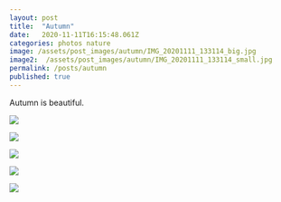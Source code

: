 ```yaml
---
layout: post
title:  "Autumn"
date:   2020-11-11T16:15:48.061Z
categories: photos nature
image: /assets/post_images/autumn/IMG_20201111_133114_big.jpg
image2:  /assets/post_images/autumn/IMG_20201111_133114_small.jpg
permalink: /posts/autumn
published: true
---
```


Autumn is beautiful.

![](/prettydamnhot/assets/post_images/autumn/IMG_20201111_114027_pub.jpg)


![](/prettydamnhot/assets/post_images/autumn/IMG_20201111_120034_pub.jpg)


![](/prettydamnhot/assets/post_images/autumn/IMG_20201111_120951_pub.jpg)


![](/prettydamnhot/assets/post_images/autumn/IMG_20201111_115930_pub.jpg)


![](/prettydamnhot/assets/post_images/autumn/IMG_20201111_121118_pub.jpg)
